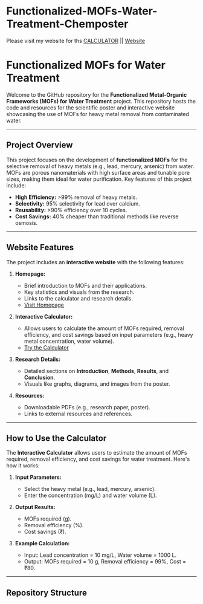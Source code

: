 # Functionalized-MOFs-Water-Treatment-Chemposter

Please visit my website for ths [CALCULATOR](https://prateekcandwill.github.io/Functionalized-MOFs-Water-Treatment-Chemposter/calc.html) || [Website](https://prateekcandwill.github.io/Functionalized-MOFs-Water-Treatment-Chemposter/calc.html)
# Functionalized MOFs for Water Treatment

Welcome to the GitHub repository for the **Functionalized Metal-Organic Frameworks (MOFs) for Water Treatment** project. This repository hosts the code and resources for the scientific poster and interactive website showcasing the use of MOFs for heavy metal removal from contaminated water.

---

## Project Overview

This project focuses on the development of **functionalized MOFs** for the selective removal of heavy metals (e.g., lead, mercury, arsenic) from water. MOFs are porous nanomaterials with high surface areas and tunable pore sizes, making them ideal for water purification. Key features of this project include:

- **High Efficiency:** >99% removal of heavy metals.
- **Selectivity:** 95% selectivity for lead over calcium.
- **Reusability:** >90% efficiency over 10 cycles.
- **Cost Savings:** 40% cheaper than traditional methods like reverse osmosis.

---

## Website Features

The project includes an **interactive website** with the following features:

1. **Homepage:**  
   - Brief introduction to MOFs and their applications.  
   - Key statistics and visuals from the research.  
   - Links to the calculator and research details.  
   - [Visit Homepage](https://prateekcandwill.github.io/Functionalized-MOFs-Water-Treatment-Chemposter/index.html)

2. **Interactive Calculator:**  
   - Allows users to calculate the amount of MOFs required, removal efficiency, and cost savings based on input parameters (e.g., heavy metal concentration, water volume).  
   - [Try the Calculator](https://prateekcandwill.github.io/Functionalized-MOFs-Water-Treatment-Chemposter/calc.html)

3. **Research Details:**  
   - Detailed sections on **Introduction**, **Methods**, **Results**, and **Conclusion**.  
   - Visuals like graphs, diagrams, and images from the poster.

4. **Resources:**  
   - Downloadable PDFs (e.g., research paper, poster).  
   - Links to external resources and references.

---

## How to Use the Calculator

The **Interactive Calculator** allows users to estimate the amount of MOFs required, removal efficiency, and cost savings for water treatment. Here's how it works:

1. **Input Parameters:**  
   - Select the heavy metal (e.g., lead, mercury, arsenic).  
   - Enter the concentration (mg/L) and water volume (L).  

2. **Output Results:**  
   - MOFs required (g).  
   - Removal efficiency (%).  
   - Cost savings (₹).  

3. **Example Calculation:**  
   - Input: Lead concentration = 10 mg/L, Water volume = 1000 L.  
   - Output: MOFs required = 10 g, Removal efficiency = 99%, Cost = ₹80.

---

## Repository Structure


